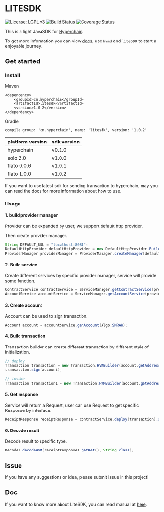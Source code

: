 # LITESDK

[![License: LGPL v3](https://img.shields.io/badge/License-LGPL%20v3-blue.svg)](https://www.gnu.org/licenses/lgpl-3.0)
[![Build Status](https://travis-ci.org/hyperchain/javasdk.svg?branch=master)](https://travis-ci.org/hyperchain/javasdk)
[![Coverage Status](https://coveralls.io/repos/github/hyperchain/javasdk/badge.svg?branch=master)](https://coveralls.io/github/hyperchain/javasdk?branch=master)

This is a light JavaSDK for [Hyperchain](http://www.hyperchain.cn).

To get more information you can view [docs](http://docs.hyperchain.cn), use `hvmd` and `liteSDK` to start a enjoyable journey.

## Get started

### Install

Maven

```
<dependency>
    <groupId>cn.hyperchain</groupId>
    <artifactId>litesdk</artifactId>
    <version>1.0.2</version>
</dependency>
```

Gradle

```
compile group: 'cn.hyperchain', name: 'litesdk', version: '1.0.2'
```

|  platform version   | sdk version  |
|  ----  | ----  |
| hyperchain  | v0.1.0 |
| solo 2.0  | v1.0.0 |
| flato 0.0.6 | v1.0.1 |
| flato 1.0.0 | v1.0.2 |

If you want to use latest sdk for sending transaction to hyperchain, may you can read the docs for more information about how to use.

### Usage

#### 1. build provider manager

Provider can be expanded by user, we support default http provider.

Then create provider manager.

```java
String DEFAULT_URL = "localhost:8081";
DefaultHttpProvider defaultHttpProvider = new DefaultHttpProvider.Builder().setUrl(DEFAULT_URL).build();
ProviderManager providerManager = ProviderManager.createManager(defaultHttpProvider);
```

#### 2. Build service

Create different services by specific provider manager, service will provide some function.

```java
ContractService contractService = ServiceManager.getContractService(providerManager);
AccountService accountService = ServiceManager.getAccountService(providerManager);
```

#### 3. Create account

Account can be used to sign transaction.

```java
Account account = accountService.genAccount(Algo.SMRAW);
```

#### 4. Build transaction

Transaction builder can create different transaction by different style of initialization.

```java
// deploy
Transaction transaction = new Transaction.HVMBuilder(account.getAddress()).deploy("hvm-jar/hvmbasic-1.0.0-student.jar").build();
transaction.sign(account);

// invoke
Transaction transaction1 = new Transaction.HVMBuilder(account.getAddress()).invoke(receiptResponse.getContractAddress(), new StudentInvoke()).build();
```

#### 5. Get response

Service will return a Request, user can use Request to get specific Response by interface.

```java
ReceiptResponse receiptResponse = contractService.deploy(transaction).send().polling();
```

#### 6. Decode result

Decode result to specific type.

```java
Decoder.decodeHVM(receiptResponse1.getRet(), String.class);
```

## Issue

If you have any suggestions or idea, please submit issue in this project!

## Doc
If you want to know more about LiteSDK, you can read manual at [here](docs/hyperchain_litesdk_document.md).
